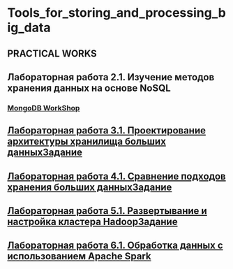 # Tools_for_storing_and_processing_big_data

## PRACTICAL WORKS 

## **Лабораторная работа 2.1. Изучение методов хранения данных на основе NoSQL**
### [MongoDB WorkShop](https://github.com/itshappybunny/Tools_for_storing_and_processing_big_data/blob/main/2.1_%D0%9B%D0%B0%D0%B1%D0%BE%D1%80%D0%B0%D1%82%D0%BE%D1%80%D0%BD%D0%B0%D1%8F_%D1%80%D0%B0%D0%B1%D0%BE%D1%82%D0%B0_MongoDB.pdf)


## [**Лабораторная работа 3.1. Проектирование архитектуры хранилища больших данныхЗадание**]()


## [**Лабораторная работа 4.1. Сравнение подходов хранения больших данныхЗадание**]()


## [**Лабораторная работа 5.1. Развертывание и настройка кластера HadoopЗадание**]()


## [**Лабораторная работа 6.1. Обработка данных с использованием Apache Spark**]()
